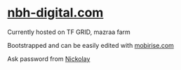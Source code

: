 # [nbh-digital.com](http://nbh-digital.com)

Currently hosted on TF GRID, mazraa farm

Bootstrapped and can be easily edited with [mobirise.com](http://mobirise.com)

Ask password from [Nickolay](https://t.me/nbabenko)


